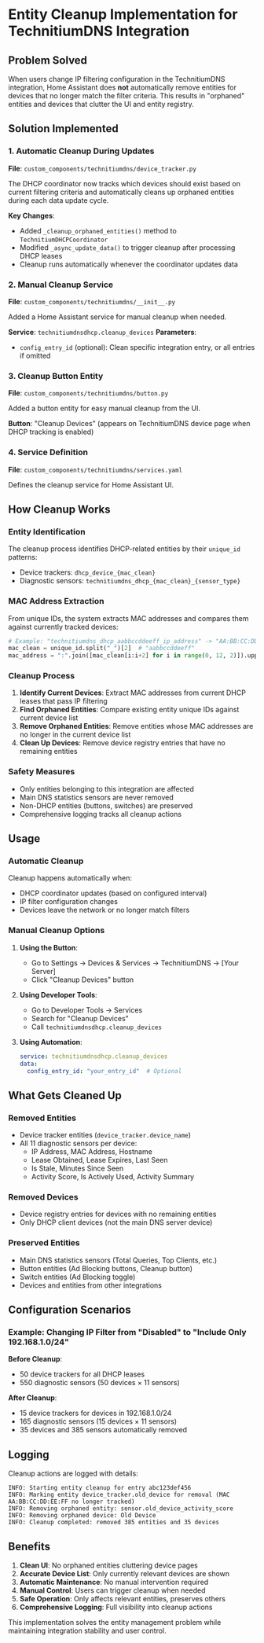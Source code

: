 # Entity Cleanup Implementation for TechnitiumDNS Integration

## Problem Solved

When users change IP filtering configuration in the TechnitiumDNS integration, Home Assistant does **not** automatically remove entities for devices that no longer match the filter criteria. This results in "orphaned" entities and devices that clutter the UI and entity registry.

## Solution Implemented

### 1. Automatic Cleanup During Updates

**File**: `custom_components/technitiumdns/device_tracker.py`

The DHCP coordinator now tracks which devices should exist based on current filtering criteria and automatically cleans up orphaned entities during each data update cycle.

**Key Changes**:
- Added `_cleanup_orphaned_entities()` method to `TechnitiumDHCPCoordinator`
- Modified `_async_update_data()` to trigger cleanup after processing DHCP leases
- Cleanup runs automatically whenever the coordinator updates data

### 2. Manual Cleanup Service

**File**: `custom_components/technitiumdns/__init__.py`

Added a Home Assistant service for manual cleanup when needed.

**Service**: `technitiumdnsdhcp.cleanup_devices`
**Parameters**:
- `config_entry_id` (optional): Clean specific integration entry, or all entries if omitted

### 3. Cleanup Button Entity

**File**: `custom_components/technitiumdns/button.py`

Added a button entity for easy manual cleanup from the UI.

**Button**: "Cleanup Devices" (appears on TechnitiumDNS device page when DHCP tracking is enabled)

### 4. Service Definition

**File**: `custom_components/technitiumdns/services.yaml`

Defines the cleanup service for Home Assistant UI.

## How Cleanup Works

### Entity Identification
The cleanup process identifies DHCP-related entities by their `unique_id` patterns:
- Device trackers: `dhcp_device_{mac_clean}`
- Diagnostic sensors: `technitiumdns_dhcp_{mac_clean}_{sensor_type}`

### MAC Address Extraction
From unique IDs, the system extracts MAC addresses and compares them against currently tracked devices:
```python
# Example: "technitiumdns_dhcp_aabbccddeeff_ip_address" -> "AA:BB:CC:DD:EE:FF"
mac_clean = unique_id.split("_")[2]  # "aabbccddeeff"
mac_address = ":".join([mac_clean[i:i+2] for i in range(0, 12, 2)]).upper()
```

### Cleanup Process
1. **Identify Current Devices**: Extract MAC addresses from current DHCP leases that pass IP filtering
2. **Find Orphaned Entities**: Compare existing entity unique IDs against current device list
3. **Remove Orphaned Entities**: Remove entities whose MAC addresses are no longer in the current device list
4. **Clean Up Devices**: Remove device registry entries that have no remaining entities

### Safety Measures
- Only entities belonging to this integration are affected
- Main DNS statistics sensors are never removed
- Non-DHCP entities (buttons, switches) are preserved
- Comprehensive logging tracks all cleanup actions

## Usage

### Automatic Cleanup
Cleanup happens automatically when:
- DHCP coordinator updates (based on configured interval)
- IP filter configuration changes
- Devices leave the network or no longer match filters

### Manual Cleanup Options

1. **Using the Button**: 
   - Go to Settings → Devices & Services → TechnitiumDNS → [Your Server]
   - Click "Cleanup Devices" button

2. **Using Developer Tools**:
   - Go to Developer Tools → Services
   - Search for "Cleanup Devices"
   - Call `technitiumdnsdhcp.cleanup_devices`

3. **Using Automation**:
   ```yaml
   service: technitiumdnsdhcp.cleanup_devices
   data:
     config_entry_id: "your_entry_id"  # Optional
   ```

## What Gets Cleaned Up

### Removed Entities
- Device tracker entities (`device_tracker.device_name`)
- All 11 diagnostic sensors per device:
  - IP Address, MAC Address, Hostname
  - Lease Obtained, Lease Expires, Last Seen
  - Is Stale, Minutes Since Seen
  - Activity Score, Is Actively Used, Activity Summary

### Removed Devices
- Device registry entries for devices with no remaining entities
- Only DHCP client devices (not the main DNS server device)

### Preserved Entities
- Main DNS statistics sensors (Total Queries, Top Clients, etc.)
- Button entities (Ad Blocking buttons, Cleanup button)
- Switch entities (Ad Blocking toggle)
- Devices and entities from other integrations

## Configuration Scenarios

### Example: Changing IP Filter from "Disabled" to "Include Only 192.168.1.0/24"

**Before Cleanup**:
- 50 device trackers for all DHCP leases
- 550 diagnostic sensors (50 devices × 11 sensors)

**After Cleanup**:
- 15 device trackers for devices in 192.168.1.0/24
- 165 diagnostic sensors (15 devices × 11 sensors)
- 35 devices and 385 sensors automatically removed

## Logging

Cleanup actions are logged with details:
```
INFO: Starting entity cleanup for entry abc123def456
INFO: Marking entity device_tracker.old_device for removal (MAC AA:BB:CC:DD:EE:FF no longer tracked)
INFO: Removing orphaned entity: sensor.old_device_activity_score
INFO: Removing orphaned device: Old Device
INFO: Cleanup completed: removed 385 entities and 35 devices
```

## Benefits

1. **Clean UI**: No orphaned entities cluttering device pages
2. **Accurate Device List**: Only currently relevant devices are shown
3. **Automatic Maintenance**: No manual intervention required
4. **Manual Control**: Users can trigger cleanup when needed
5. **Safe Operation**: Only affects relevant entities, preserves others
6. **Comprehensive Logging**: Full visibility into cleanup actions

This implementation solves the entity management problem while maintaining integration stability and user control.
